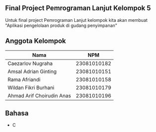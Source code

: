 ## Final Project Pemrograman Lanjut Kelompok 5
Untuk final project Pemrograman Lanjut kelompok kita akan membuat <br />
"Aplikasi pengelolaan produk di gudang penyimpanan"




## Anggota Kelompok

| Nama                                 | NPM           |
|--------------------------------------|--------------|
| Caezarlov Nugraha                    | 23081010182  |
| Amsal Adrian Ginting                 | 23081010151  |
| Rama Afriandi                        | 23081010158  |
| Wildan Fikri Burhani                 | 23081010179  |
| Ahmad Arif Choirudin Anas            | 23081010196  |


## Bahasa
- C